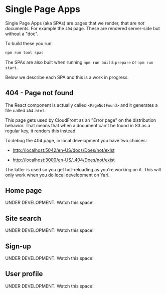 # Single Page Apps

Single Page Apps (aka SPAs) are pages that we render, that are _not_ documents.
For example the `404` page. These are rendered server-side but without a "doc".

To build these you run:

```sh
npm run tool spas
```

The SPAs are also built when running `npm run build:prepare` or `npm run start`.

Below we describe each SPA and this is a work in progress.

## 404 - Page not found

The React component is actually called `<PageNotFound>` and it generates a file
called `404.html`.

This page gets used by CloudFront as an "Error page" on the distribution
behavior. That means that when a document can't be found in S3 as a regular key,
it renders this instead.

To debug the 404 page, in local development you have two choices:

- <http://localhost:5042/en-US/docs/Does/not/exist>

- <http://localhost:3000/en-US/_404/Does/not/exist>

The latter is used so you get hot-reloading as you're working on it. This will
only work when you do local development on Yari.

## Home page

UNDER DEVELOPMENT. Watch this space!

## Site search

UNDER DEVELOPMENT. Watch this space!

## Sign-up

UNDER DEVELOPMENT. Watch this space!

## User profile

UNDER DEVELOPMENT. Watch this space!
